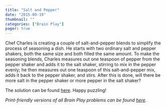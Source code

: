 ```yaml
---
title: "Salt and Pepper"
date: "2015-09-19"
thumbnail: ""
categories: ["Brain Play"]
pager: true
---
```



Chef Charles is creating a couple of salt-and-pepper blends to simplify the process of seasoning a dish. He starts with two ordinary salt and pepper shakers, both the same size and both filled the same amount. To make the seasoning blends, Charles measures out one teaspoon of pepper from the pepper shaker and adds it to the salt shaker, stirring to mix in the pepper evenly; he then measures out one teaspoon of this salt-and-pepper mix, adds it back to the pepper shaker, and stirs. After this is done, will there be more salt in the pepper shaker or more pepper in the salt shaker?

The solution can be found [here](/brain-play/salt-and-pepper-solution/). Happy puzzling!

*Print-friendly versions of all Brain Play problems can be found [here](/brain-play-problems-and-solutions/ "Brain Play Problems and Solutions").*
